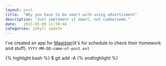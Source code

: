 ```yaml
---
layout: post
title:  "Why you have to be smart with using advertisment"
description: "Just implement it smart, not cumbersome."
date:   2015-05-09 11:59:48
categories: jekyll update
---
```


I've created an app for [Magister]\(it's for schedule to check their homework and stuff). 
`YYYY-MM-DD-name-of-post.ext`  

{% highlight bash %}
$ git add -A
{% endhighlight %}

[Magister]:    http://www.schoolmaster.nl/Voortgezet_Onderwijs.aspx
[jekyll-gh]:   https://github.com/jekyll/jekyll
[jekyll-help]: https://github.com/jekyll/jekyll-help
